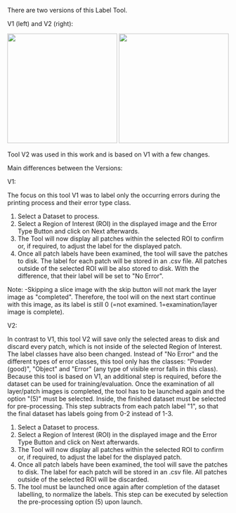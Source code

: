 There are two versions of this Label Tool.

V1 (left) and V2 (right):

<p float="left">
  <img src="/tool_v1.png" width="250" />
  <img src="/tool_v2.png" width="250" /> 
</p>

Tool V2 was used in this work and is based on V1 with a few changes.

Main differences between the Versions:

V1:

The focus on this tool V1 was to label only the occurring errors during the printing process and their error type class.

1. Select a Dataset to process.
2. Select a Region of Interest (ROI) in the displayed image and the Error Type Button and click on Next afterwards.
3. The Tool will now display all patches within the selected ROI to confirm or, if required, to adjust the label for the displayed patch.
4. Once all patch labels have been examined, the tool will save the patches to disk. The label for each patch will be stored in an .csv file. All patches outside of the selected ROI will be also stored to disk. With the difference, that their label will be set to "No Error".

Note:
-Skipping a slice image with the skip button will not mark the layer image as "completed". Therefore, the tool will on the next start continue with this image, as its label is still 0 (=not examined. 1=examination/layer image is complete).

V2:

In contrast to V1, this tool V2 will save only the selected areas to disk and discard every patch, which is not inside of the selected Region of Interest. The label classes have also been changed. Instead of "No Error" and the different types of error classes, this tool only has the classes: "Powder (good)", "Object" and "Error" (any type of visible error falls in this class). Because this tool is based on V1, an additional step is required, before the dataset can be used for training/evaluation. Once the examination of all layer/patch images is completed, the tool has to be launched again and the option "(5)" must be selected. Inside, the finished dataset must be selected for pre-processing. This step subtracts from each patch label "1", so that the final dataset has labels going from 0-2 instead of 1-3.

1. Select a Dataset to process.
2. Select a Region of Interest (ROI) in the displayed image and the Error Type Button and click on Next afterwards.
3. The Tool will now display all patches within the selected ROI to confirm or, if required, to adjust the label for the displayed patch.
4. Once all patch labels have been examined, the tool will save the patches to disk. The label for each patch will be stored in an .csv file. All patches outside of the selected ROI will be discarded.
5. The tool must be launched once again after completion of the dataset labelling, to normalize the labels. This step can be executed by selection the pre-processing option (5) upon launch.
